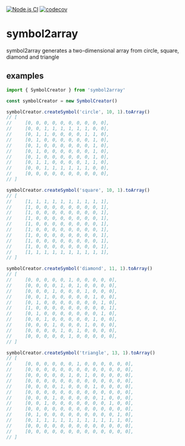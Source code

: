 [![Node.js CI](https://github.com/t29mato/symbol2array/actions/workflows/node.js.yml/badge.svg)](https://github.com/t29mato/symbol2array/actions/workflows/node.js.yml)
[![codecov](https://codecov.io/gh/t29mato/symbol2array/branch/main/graph/badge.svg?token=75PIA2NJGL)](https://codecov.io/gh/t29mato/symbol2array)

# symbol2array

symbol2array generates a two-dimensional array from circle, square, diamond and triangle

## examples

```js
import { SymbolCreator } from 'symbol2array'

const symbolCreator = new SymbolCreator()

symbolCreator.createSymbol('circle', 10, 1).toArray()
// [
//     [0, 0, 0, 0, 0, 0, 0, 0, 0, 0],
//     [0, 0, 1, 1, 1, 1, 1, 1, 0, 0],
//     [0, 1, 1, 0, 0, 0, 0, 1, 1, 0],
//     [0, 1, 0, 0, 0, 0, 0, 0, 1, 0],
//     [0, 1, 0, 0, 0, 0, 0, 0, 1, 0],
//     [0, 1, 0, 0, 0, 0, 0, 0, 1, 0],
//     [0, 1, 0, 0, 0, 0, 0, 0, 1, 0],
//     [0, 1, 1, 0, 0, 0, 0, 1, 1, 0],
//     [0, 0, 1, 1, 1, 1, 1, 1, 0, 0],
//     [0, 0, 0, 0, 0, 0, 0, 0, 0, 0],
// ]

symbolCreator.createSymbol('square', 10, 1).toArray()
// [
//     [1, 1, 1, 1, 1, 1, 1, 1, 1, 1],
//     [1, 0, 0, 0, 0, 0, 0, 0, 0, 1],
//     [1, 0, 0, 0, 0, 0, 0, 0, 0, 1],
//     [1, 0, 0, 0, 0, 0, 0, 0, 0, 1],
//     [1, 0, 0, 0, 0, 0, 0, 0, 0, 1],
//     [1, 0, 0, 0, 0, 0, 0, 0, 0, 1],
//     [1, 0, 0, 0, 0, 0, 0, 0, 0, 1],
//     [1, 0, 0, 0, 0, 0, 0, 0, 0, 1],
//     [1, 0, 0, 0, 0, 0, 0, 0, 0, 1],
//     [1, 1, 1, 1, 1, 1, 1, 1, 1, 1],
// ]

symbolCreator.createSymbol('diamond', 11, 1).toArray()
// [
//     [0, 0, 0, 0, 0, 1, 0, 0, 0, 0, 0],
//     [0, 0, 0, 0, 1, 0, 1, 0, 0, 0, 0],
//     [0, 0, 0, 1, 0, 0, 0, 1, 0, 0, 0],
//     [0, 0, 1, 0, 0, 0, 0, 0, 1, 0, 0],
//     [0, 1, 0, 0, 0, 0, 0, 0, 0, 1, 0],
//     [1, 0, 0, 0, 0, 0, 0, 0, 0, 0, 1],
//     [0, 1, 0, 0, 0, 0, 0, 0, 0, 1, 0],
//     [0, 0, 1, 0, 0, 0, 0, 0, 1, 0, 0],
//     [0, 0, 0, 1, 0, 0, 0, 1, 0, 0, 0],
//     [0, 0, 0, 0, 1, 0, 1, 0, 0, 0, 0],
//     [0, 0, 0, 0, 0, 1, 0, 0, 0, 0, 0],
// ]

symbolCreator.createSymbol('triangle', 13, 1).toArray()
// [
//     [0, 0, 0, 0, 0, 0, 1, 0, 0, 0, 0, 0, 0],
//     [0, 0, 0, 0, 0, 0, 0, 0, 0, 0, 0, 0, 0],
//     [0, 0, 0, 0, 0, 1, 0, 1, 0, 0, 0, 0, 0],
//     [0, 0, 0, 0, 0, 0, 0, 0, 0, 0, 0, 0, 0],
//     [0, 0, 0, 0, 1, 0, 0, 0, 1, 0, 0, 0, 0],
//     [0, 0, 0, 0, 0, 0, 0, 0, 0, 0, 0, 0, 0],
//     [0, 0, 0, 1, 0, 0, 0, 0, 0, 1, 0, 0, 0],
//     [0, 0, 1, 0, 0, 0, 0, 0, 0, 0, 1, 0, 0],
//     [0, 0, 0, 0, 0, 0, 0, 0, 0, 0, 0, 0, 0],
//     [0, 1, 0, 0, 0, 0, 0, 0, 0, 0, 0, 1, 0],
//     [0, 1, 1, 1, 1, 1, 1, 1, 1, 1, 1, 1, 0],
//     [0, 0, 0, 0, 0, 0, 0, 0, 0, 0, 0, 0, 0],
//     [0, 0, 0, 0, 0, 0, 0, 0, 0, 0, 0, 0, 0],
// ]
```
